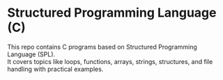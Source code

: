 # Structured Programming Language (C)

This repo contains C programs based on Structured Programming Language (SPL).  
It covers topics like loops, functions, arrays, strings, structures, and file handling with practical examples.
